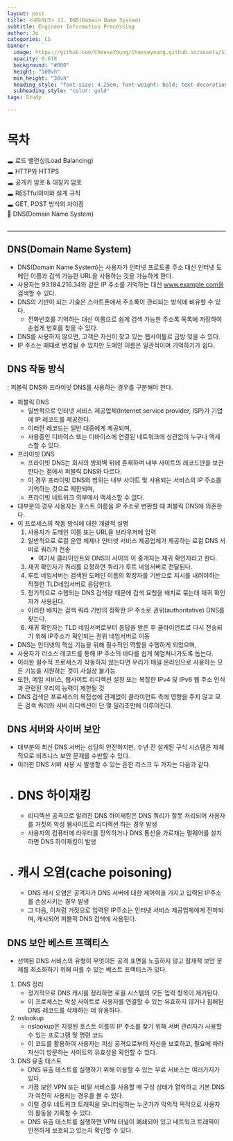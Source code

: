 ```yaml
---
layout: post
title: <네트워크> 11. DNS(Domain Name System)
subtitle: Engineer Information Processing
author: Jo
categories: CS
banner:
  image: https://github.com/CheeseYoung/Cheeseyoung.github.io/assets/132384527/d8089474-28f9-4eea-aa09-df591c7090f4
  opacity: 0.618
  background: "#000"
  height: "100vh"
  min_height: "38vh"
  heading_style: "font-size: 4.25em; font-weight: bold; text-decoration: underline"
  subheading_style: "color: gold"
tags: Study

---
```


# 목차
🕳 로드 밸런싱(Load Balancing) <br>
🕳 HTTP와 HTTPS <br>
🕳 공개키 암호 & 대칭키 암호 <br>
🕳 RESTful의미와 설계 규칙 <br>
🕳 GET, POST 방식의 차이점 <br>
📌 DNS(Domain Name System) <br>
<br>
<hr>



## DNS(Domain Name System)
- DNS(Domain Name System)는 사용자가 인터넷 프로토콜 주소 대신 인터넷 도메인 이름과 검색 가능한 URL을 사용하는 것을 가능하게 한다. 
- 사용자는 93.184.216.34와 같은 IP 주소를 기억하는 대신 www.example.com을 검색할 수 있다.
- DNS의 기반이 되는 기술은 스마트폰에서 주소록이 관리되는 방식에 비유할 수 있다.
  - 전화번호를 기억하는 대신 이름으로 쉽게 검색 가능한 주소록 목록에 저장하여 손쉽게 번호를 찾을 수 있다.
- DNS를 사용하지 않으면, 고객은 자신이 찾고 있는 웹사이틀르 금방 잊을 수 있다.
- IP 주소는 때때로 변경될 수 있지만 도메인 이름은 일관적이며 기억하기가 쉽다.

## DNS 작동 방식
: 퍼블릭 DNS와 프라이빗 DNS를 사용하는 경우를 구분해야 한다.
- 퍼블릭 DNS
  - 일반적으로 인터넷 서비스 제공업체(Internet service provider, ISP)가 기업에 IP 레코드를 제공한다.
  - 이러한 레코드는 일반 대중에게 제공되며,
  - 사용중인 디바이스 또는 디바이스에 연결된 네트워크에 상관없이 누구나 액세스할 수 있다.
- 프라이빗 DNS
  - 프라이빗 DNS는 회사의 방화벽 뒤에 존재하며 내부 사이트의 레코드만을 보관한다는 점에서 퍼블릭 DNS와 다르다.
  - 이 경우 프라이빗 DNS의 범위는 내부 사이트 및 사용되는 서비스의 IP 주소를 기억하는 것으로 제한되며,
  - 프라이빗 네트워크 외부에서 액세스할 수 없다.
- 대부분의 경우 사용자는 호스트 이름을 IP 주소로 변환할 때 퍼블릭 DNS에 의존한다.
- 이 프로세스의 작동 방식에 대한 개괄적 설명
  1. 사용자가 도메인 이름 또는 URL을 브라우저에 입력
  2. 일반적으로 로컬 운영 체제나 인터넷 서비스 제공업체가 제공하는 로컬 DNS 서버로 쿼리가 전송
     - 여기서 클라이언트와 DNS의 사이의 이 중개자는 재귀 확인자라고 한다.
  3. 재귀 확인자가 쿼리를 요청하면 쿼리가 루트 네임서버로 전달된다.
  4. 루트 네임서버는 검색된 도메인 이름의 확장자를 기반으로 지시를 내려야하는 적절한 TLD네임서버로 응답한다.
  5. 정기적으로 수행되는 DNS 검색량 때문에 검색 요청을 배치로 묶는데 재귀 확인자가 사용된다.
    - 이러한 배치는 검색 쿼리 기반의 정확한 IP 주소로 권위(authoritative) DNS를 찾는다.
  6. 재귀 확인자는 TLD 네임서버로부터 응답을 받은 후 클라이언트로 다시 전송되기 위해 IP주소가 확인되는 권위 네임서버로 이동
- DNS는 인터넷의 핵심 기능을 위해 필수적인 역할을 수행하게 되었으며,
- 사용자가 리소스 레코드를 통해 IP 주소의 바다를 쉽게 헤엄쳐나가도록 돕는다.
- 이러한 필수적 프로세스가 작동하지 않는다면 우리가 매일 온라인으로 사용하는 모든 기능을 지원하는 것이 사실상 불가능
- 또한, 메일 서비스, 웹사이트 리디렉션 설정 또는 복잡한 IPv4 및 IPv6 웹 주소 인식과 관련된 우리의 능력이 제한될 것
- DNS 검색은 프로세스의 복잡성에 관계없이 클라이언트 측에 영향을 주지 않고 모든 검색 쿼리와 서버 리디렉션이 단 몇 밀리초만에 이루어진다.

## DNS 서버와 사이버 보안
- 대부분의 최신 DNS 서버는 상당히 안전하지만, 수년 전 설계된 구식 시스템은 자체적으로 비즈니스 보안 문제를 수반할 수 있다.
- 이러한 DNS 서버 사용 시 발생할 수 있는 흔한 리스크 두 가지는 다음과 같다.
- # DNS 하이재킹
  - 리디렉션 공격으로 알려진 DNS 하이재킹은 DNS 쿼리가 잘못 처리되어 사용자를 거짓의 악성 웹사이트로 리디렉션 하는 경우 발생
  - 사용자의 컴퓨터에 라우터를 장악하거나 DNS 통신을 가로채는 멀웨어를 설치하면 DNS 하이재킹이 발생
- # 캐시 오염(cache poisoning)
  - DNS 캐시 오염은 공격자가 DNS 서버에 대한 제어력을 가지고 입력된 IP주소를 손상시키는 경우 발생
  - 그 다음, 이처럼 거짓으로 입력된 IP주소는 인터넷 서비스 제공업체에게 전파되며, 캐시되어 퍼블릭 DNS 검색에 사용된다.

## DNS 보안 베스트 프랙티스
- 선택된 DNS 서비스의 유형이 무엇이든 공격 표면을 노출하지 않고 잠재적 보안 문제를 최소화하기 위해 따를 수 있는 베스트 프랙티스가 있다.

1. DNS 정리
   - 정기적으로 DNS 캐시를 정리하면 로컬 시스템의 모든 입력 항목이 제거된다.
   - 이 프로세스는 악성 사이트로 사용자를 연결할 수 있는 유효하지 않거나 침해된 DNS 레코드를 삭제하는 데 유용하다.
2. nslookup
   - nslookup은 지정된 호스트 이름의 IP 주소를 찾기 위해 서버 관리자가 사용할 수 있는 프로그램 및 명령 코드
   - 이 코드를 활용하여 사용자는 피싱 공격으로부터 자신을 보호하고, 필요에 따라 자신이 방문하는 사이트의 유효성을 확인할 수 있다.
3. DNS 유출 테스트
   - DNS 유출 테스트를 실행하기 위해 이용할 수 있는 무료 서비스는 여러가지가 있다.
   - 가끔 보안 VPN 또는 비밀 서비스를 사용할 때 구성 상태가 열악하고 기본 DNS가 여전히 사용되는 경우를 볼 수 있다.
   - 이럴 경우 네트워크 트래픽을 모니터링하는 누군가가 악의적 목적으로 사용자의 활동을 기록할 수 있다.
   - DNS 유출 테스트를 실행하면 VPN 터널이 폐쇄되어 있고 네트워크 트래픽이 안전하게 보호되고 있는지 확인할 수 있다.













